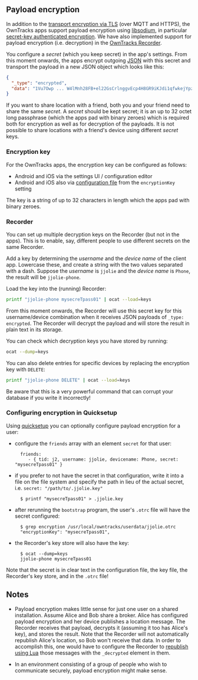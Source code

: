 ## Payload encryption

In addition to the [transport encryption via TLS](tls.md) (over MQTT and HTTPS), the OwnTracks apps support payload encryption using [libsodium](https://github.com/jedisct1/libsodium/), in particular [secret-key authenticated encryption][1]. We have also implemented support for payload encryption (i.e. decryption) in the [OwnTracks Recorder](https://github.com/owntracks/recorder).

You configure a _secret_ (which you keep secret) in the app's settings. From this moment onwards, the apps encrypt outgoing [JSON](../tech/json.md) with this secret and transport the payload in a new JSON object which looks like this:

```json
{
  "_type": "encrypted",
  "data": "1Vu7Owp ... W4lMnh28FB+el22GsCrlnggvEcp4H8GR9iKJdi1qfwkejYpzrQ+491Mwunjg="
}
```

If you want to share location with a friend, both you and your friend need to share the same _secret_. A _secret_ should be kept secret; it is an up to 32 octet long passphrase (which the apps pad with binary zeroes) which is required both for encryption as well as for decryption of the payloads. It is not possible to share locations with a friend's device using different _secret_ keys.

### Encryption key

For the OwnTracks apps, the encryption key can be configured as follows:

- Android and iOS via the settings UI / configuration editor
- Android and iOS also via [configuration file](remoteconfig.md) from the `encryptionKey` setting

The key is a string of up to 32 characters in length which the apps pad with binary zeroes.

### Recorder

You can set up multiple decryption keys on the Recorder (but not in the apps). This is to enable, say, different people to use different secrets on the same Recorder.

Add a key by determining the _username_ and the _device name_ of the client app. Lowercase these, and create a string with the two values separated with a dash. Suppose the _username_ is `jjolie` and the _device name_ is `Phone`, the result will be `jjolie-phone`.

Load the key into the (running) Recorder:

```bash
printf "jjolie-phone mysecreTpass01" | ocat --load=keys
```

From this moment onwards, the Recorder will use this secret key for this username/device combination when it receives JSON payloads of `_type: encrypted`. The Recorder will decrypt the payload and will store the result in plain text in its storage.

You can check which decryption keys you have stored by running:

```bash
ocat --dump=keys
```

You can also delete entries for specific devices by replacing the encryption key with `DELETE`:

```bash
printf "jjolie-phone DELETE" | ocat --load=keys
```

Be aware that this is a very powerful command that can corrupt your database if you write it incorrectly!

### Configuring encryption in Quicksetup

Using [quicksetup](../guide/quicksetup.md) you can optionally configure payload encryption for a user:

* configure the `friends` array with an element `secret` for that user:

        friends:
           - { tid: j2, username: jjolie, devicename: Phone, secret: "mysecreTpass01" }

* if you prefer to not have the secret in that configuration, write it into a file on the file system and specify the path in lieu of the actual secret, i.e. `secret: "/path/to/.jjolie.key"`

        $ printf "mysecreTpass01" > .jjolie.key

* after rerunning the `bootstrap` program, the user's `.otrc` file will have the secret configured:

        $ grep encryption /usr/local/owntracks/userdata/jjolie.otrc
        "encryptionKey": "mysecreTpass01",

* the Recorder's key store will also have the key:

        $ ocat --dump=keys
        jjolie-phone mysecreTpass01

Note that the secret is in clear text in the configuration file, the key file, the Recorder's key store, and in the `.otrc` file!

## Notes

- Payload encryption makes little sense for just one user on a shared installation. Assume Alice and Bob share a broker. Alice has configured payload encryption and her device publishes a location message. The Recorder receives that payload, decrypts it (assuming it too has Alice's key), and stores the result. Note that the Recorder will not automatically republish Alice's location, so Bob won't receive that data. In order to accomplish this, one would have to configure the Recorder to [republish using Lua](../tech/lua.md) those messages with the `_decrypted` element in them.
- In an environment consisting of a group of people who wish to communicate securely, payload encryption might make sense.

  [1]: https://libsodium.gitbook.io/doc/secret-key_cryptography/secretbox
